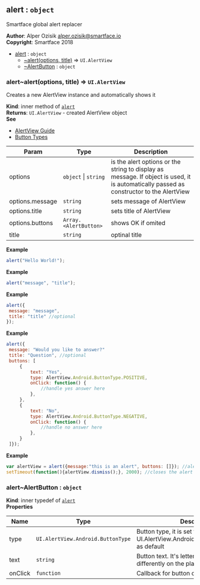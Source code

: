 <a name="module_alert"></a>

## alert : <code>object</code>
Smartface global alert replacer

**Author**: Alper Ozisik <alper.ozisik@smartface.io>  
**Copyright**: Smartface 2018  

* [alert](#module_alert) : <code>object</code>
    * [~alert(options, title)](#module_alert..alert) ⇒ <code>UI.AlertView</code>
    * [~AlertButton](#module_alert..AlertButton) : <code>object</code>

<a name="module_alert..alert"></a>

### alert~alert(options, title) ⇒ <code>UI.AlertView</code>
Creates a new AlertView instance and automatically shows it

**Kind**: inner method of [<code>alert</code>](#module_alert)  
**Returns**: <code>UI.AlertView</code> - created AlertView object  
**See**

- [AlertView Guide](https://developer.smartface.io/docs/alertview)
- [Button Types](http://ref.smartface.io/#!/api/UI.AlertView.Android.ButtonType)


| Param | Type | Description |
| --- | --- | --- |
| options | <code>object</code> \| <code>string</code> | is the alert options or the string to display as message. If object is used, it is automatically passed as constructor to the AlertView |
| options.message | <code>string</code> | sets message of AlertView |
| options.title | <code>string</code> | sets title of AlertView |
| options.buttons | <code>Array.&lt;AlertButton&gt;</code> | shows OK if omited |
| title | <code>string</code> | optinal title |

**Example**  
```js
alert("Hello World!");
```
**Example**  
```js
alert("message", "title");
```
**Example**  
```js
alert({
 message: "message",
 title: "title" //optional
});
```
**Example**  
```js
alert({
 message: "Would you like to answer?"
 title: "Question", //optional
 buttons: [
     {
         text: "Yes",
         type: AlertView.Android.ButtonType.POSITIVE,
         onClick: function() { 
             //handle yes answer here
         },
     },
     {
         text: "No",
         type: AlertView.Android.ButtonType.NEGATIVE,
         onClick: function() { 
             //handle no answer here
         },
     }
 ]});
```
**Example**  
```js
var alertView = alert({message:"this is an alert", buttons: []}); //alert without buttons
setTimeout(function(){alertView.dismiss();}, 2000); //closes the alert after 2 seconds
```
<a name="module_alert..AlertButton"></a>

### alert~AlertButton : <code>object</code>
**Kind**: inner typedef of [<code>alert</code>](#module_alert)  
**Properties**

| Name | Type | Description |
| --- | --- | --- |
| type | <code>UI.AlertView.Android.ButtonType</code> | Button type, it is set to UI.AlertView.Android.ButtonType.NEUTRAL as default |
| text | <code>string</code> | Button text. It's letter case behaves differently on the platforms |
| onClick | <code>function</code> | Callback for button click action |

